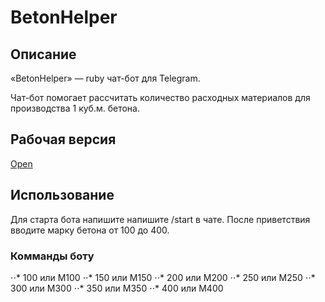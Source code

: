 # BetonHelper
## Описание
«BetonHelper» — ruby чат-бот для Telegram.

Чат-бот помогает рассчитать количество расходных материалов
для производства 1 куб.м. бетона.

## Рабочая версия
[Open](https://t.me/BetonHelperbot</a>)



## Использование
Для старта бота напишите напишите /start в чате. После приветствия вводите марку бетона от 100 до 400.
### Комманды боту
⋅⋅* 100 или М100
⋅⋅* 150 или М150
⋅⋅* 200 или М200
⋅⋅* 250 или М250
⋅⋅* 300 или М300
⋅⋅* 350 или М350
⋅⋅* 400 или М400
